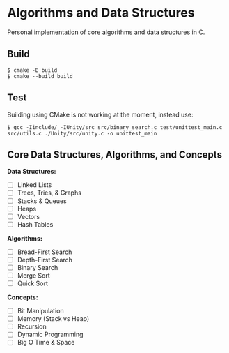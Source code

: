 # Algorithms and Data Structures

Personal implementation of core algorithms and data structures in C.

## Build

```
$ cmake -B build
$ cmake --build build
```

## Test

Building using CMake is not working at the moment, instead use:

```
$ gcc -Iinclude/ -IUnity/src src/binary_search.c test/unittest_main.c src/utils.c ./Unity/src/unity.c -o unittest_main
```

<!-- 
```
$ cd build
$ ctest
``` -->

## Core Data Structures, Algorithms, and Concepts

**Data Structures:**

- [ ] Linked Lists
- [ ] Trees, Tries, & Graphs
- [ ] Stacks & Queues
- [ ] Heaps
- [ ] Vectors
- [ ] Hash Tables

**Algorithms:**

- [ ] Bread-First Search
- [ ] Depth-First Search
- [ ] Binary Search
- [ ] Merge Sort
- [ ] Quick Sort

**Concepts:**

- [ ] Bit Manipulation
- [ ] Memory (Stack vs Heap)
- [ ] Recursion
- [ ] Dynamic Programming
- [ ] Big O Time & Space
